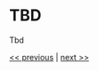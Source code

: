 # TBD

Tbd

[<< previous](../chapter-5/8-white_is_the_new_basic.md) | [next >>](1-what_was_really_your_problem.md)
